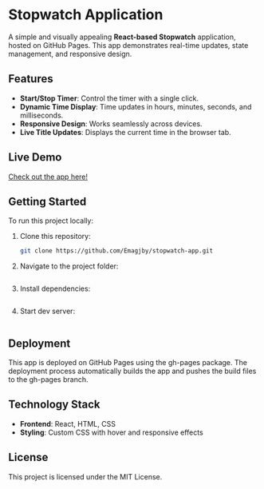 # Stopwatch Application

A simple and visually appealing **React-based Stopwatch** application, hosted on GitHub Pages. This app demonstrates real-time updates, state management, and responsive design.

## Features
- **Start/Stop Timer**: Control the timer with a single click.
- **Dynamic Time Display**: Time updates in hours, minutes, seconds, and milliseconds.
- **Responsive Design**: Works seamlessly across devices.
- **Live Title Updates**: Displays the current time in the browser tab.

## Live Demo
[Check out the app here!](https://Emagjby.github.io/stopwatch-app)

## Getting Started
To run this project locally:
1. Clone this repository:
   ```bash
   git clone https://github.com/Emagjby/stopwatch-app.git
2. Navigate to the project folder:
   ```cd stopwatch-app
3. Install dependencies:
   ```npm install
4. Start dev server:
   ```npm start

## Deployment
This app is deployed on GitHub Pages using the gh-pages package. The deployment process automatically builds the app and pushes the build files to the gh-pages branch.

## Technology Stack
- **Frontend**: React, HTML, CSS
- **Styling**: Custom CSS with hover and responsive effects

## License
This project is licensed under the MIT License.